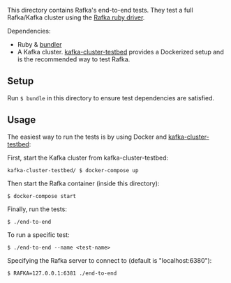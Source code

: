 This directory contains Rafka's end-to-end tests. They test a full Rafka/Kafka
cluster using the [Rafka ruby driver](https://github.com/skroutz/rafka-rb).

Dependencies:

* Ruby & [bundler](http://bundler.io/)
* A Kafka cluster. [kafka-cluster-testbed](https://github.com/skroutz/kafka-cluster-testbed) provides a Dockerized setup and
  is the recommended way to test Rafka.

## Setup

Run `$ bundle` in this directory to ensure test dependencies are satisfied.

## Usage

The easiest way to run the tests is by using Docker and
[kafka-cluster-testbed](https://github.com/skroutz/kafka-cluster-testbed):

First, start the Kafka cluster from kafka-cluster-testbed:

```shell
kafka-cluster-testbed/ $ docker-compose up
```

Then start the Rafka container (inside this directory):
```shell
$ docker-compose start
```

Finally, run the tests:
```shell
$ ./end-to-end
```

To run a specific test:
```shell
$ ./end-to-end --name <test-name>
```

Specifying the Rafka server to connect to (default is "localhost:6380"):
```shell
$ RAFKA=127.0.0.1:6381 ./end-to-end
```
